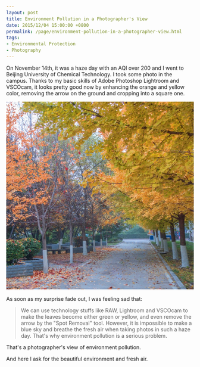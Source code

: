 ```yaml
---
layout: post
title: Environment Pollution in a Photographer's View
date: 2015/12/04 15:00:00 +0800 
permalink: /page/environment-pollution-in-a-photographer-view.html
tags:
- Environmental Protection
- Photography
---
```


On November 14th, it was a haze day with an AQI over 200 and I went to Beijing University of Chemical Technology.
I took some photo in the campus. Thanks to my basic skills of Adobe Photoshop Lightroom and VSCOcam, it looks pretty good now by enhancing the orange and yellow color, removing the arrow on the ground and cropping into a square one.

![](/photo/beijing-autumn.jpg)

As soon as my surprise fade out, I was feeling sad that:

> We can use technology stuffs like RAW, Lightroom and VSCOcam to make the leaves become either green or yellow, and even remove the arrow by the "Spot Removal" tool. However, it is impossible to make a blue sky and breathe the fresh air when taking photos in such a haze day. That's why environment pollution is a serious problem.

That's a photographer's view of environment pollution.

And here I ask for the beautiful environment and fresh air.

